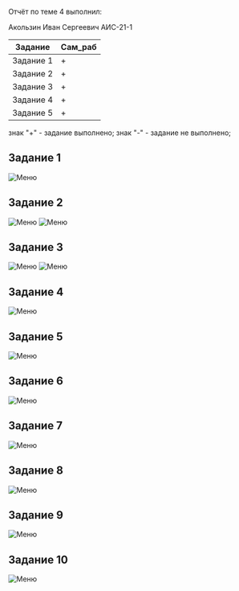 Отчёт по теме 4 выполнил: 

Акользин Иван Сергеевич
АИС-21-1

| Задание | Сам_раб | 
| ------ | ------ | 
| Задание 1 | + |
| Задание 2 | + |
| Задание 3 | + |
| Задание 4 | + |
| Задание 5 | + |

знак "+" - задание выполнено; знак "-" - задание не выполнено;

## Задание 1
![Меню](https://github.com/t1rs/bababoi/blob/Тема_4/pic/1.png)

## Задание 2
![Меню](https://github.com/t1rs/bababoi/blob/Тема_4/pic/2.png)
![Меню](https://github.com/t1rs/bababoi/blob/Тема_4/pic/2.1.png)

## Задание 3
![Меню](https://github.com/t1rs/bababoi/blob/Тема_4/pic/3.png)
![Меню](https://github.com/t1rs/bababoi/blob/Тема_4/pic/3.1.png)

## Задание 4
![Меню](https://github.com/t1rs/bababoi/blob/Тема_4/pic/4.png)

## Задание 5
![Меню](https://github.com/t1rs/bababoi/blob/Тема_4/pic/5.png)

## Задание 6
![Меню](https://github.com/t1rs/bababoi/blob/Тема_4/pic/6.png)

## Задание 7
![Меню](https://github.com/t1rs/bababoi/blob/Тема_4/pic/7.png)

## Задание 8
![Меню](https://github.com/t1rs/bababoi/blob/Тема_4/pic/8.png)

## Задание 9
![Меню](https://github.com/t1rs/bababoi/blob/Тема_4/pic/9.png)

## Задание 10
![Меню](https://github.com/t1rs/bababoi/blob/Тема_4/pic/10.png)
